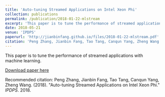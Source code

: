 ```yaml
---
title: 'Auto-tuning Streamed Applications on Intel Xeon Phi'
collection: publications
permalink: /publication/2018-01-22-mlstream
excerpt: 'This paper is to tune the performance of streamed applications with machine learning.'
date: 2018-05-21
venue: 'IPDPS'
paperurl: 'http://jianbinfang.github.io/files/2018-01-22-mlstream.pdf'
citation: 'Peng Zhang, Jianbin Fang, Tao Tang, Canqun Yang, Zheng Wang. &quot;Auto-tuning Streamed Applications on Intel Xeon Phi.&quot; <i>IPDPS</i>. 2018.'
---
```

This paper is to tune the performance of streamed applications with machine learning.

[Download paper here](http://jianbinfang.github.io/files/2018-01-22-mlstream.pdf)

Recommended citation: Peng Zhang, Jianbin Fang, Tao Tang, Canqun Yang, Zheng Wang. (2018). "Auto-tuning Streamed Applications on Intel Xeon Phi." <i>IPDPS</i>. 2018. 
